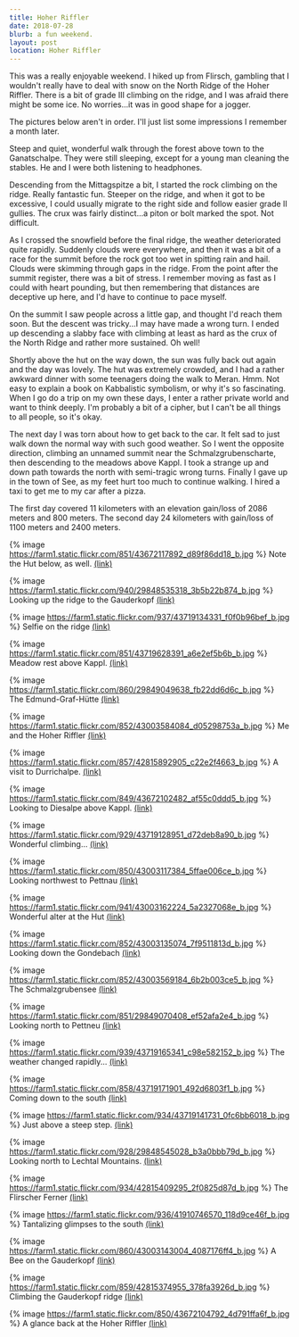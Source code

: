 ```yaml
---
title: Hoher Riffler
date: 2018-07-28
blurb: a fun weekend.
layout: post
location: Hoher Riffler
---
```


This was a really enjoyable weekend. I hiked up from Flirsch, gambling that
I wouldn't really have to deal with snow on the North Ridge of the Hoher
Riffler. There is a bit of grade III climbing on the ridge, and I was
afraid there might be some ice. No worries...it was in good shape for a jogger.

The pictures below aren't in order. I'll just list some impressions I remember
a month later.

Steep and quiet, wonderful walk through the forest above town to the
Ganatschalpe. They were still sleeping, except for a young man cleaning
the stables. He and I were both listening to headphones.

Descending from the Mittagspitze a bit, I started the rock climbing on 
the ridge. Really fantastic fun. Steeper on the ridge, and when it got to
be excessive, I could usually migrate to the right side and follow easier
grade II gullies. The crux was fairly distinct...a piton or bolt marked
the spot. Not difficult.

As I crossed the snowfield before the final ridge, the weather deteriorated
quite rapidly. Suddenly clouds were everywhere, and then it was a bit of a
race for the summit before the rock got too wet in spitting rain and hail.
Clouds were skimming through gaps in the ridge. From the point after the summit
register, there was a bit of stress. I remember moving as fast as I could
with heart pounding, but then remembering that distances are deceptive up
here, and I'd have to continue to pace myself.

On the summit I saw people across a little gap, and thought I'd reach them soon.
But the descent was tricky...I may have made a wrong turn. I ended up descending
a slabby face with climbing at least as hard as the crux of the North Ridge and
rather more sustained. Oh well!

Shortly above the hut on the way down, the sun was fully back out again and the day
was lovely. The hut was extremely crowded, and I had a rather awkward dinner with
some teenagers doing the walk to Meran. Hmm. Not easy to explain a book on
Kabbalistic symbolism, or why it's so fascinating. When I go do a trip on my own
these days, I enter a rather private world and want to think deeply. I'm probably
a bit of a cipher, but I can't be all things to all people, so it's okay.

The next day I was torn about how to get back to the car. It felt sad to just walk down
the normal way with such good weather. So I went the opposite direction, climbing an
unnamed summit near the Schmalzgrubenscharte, then descending to the meadows above
Kappl. I took a strange up and down path towards the north with semi-tragic wrong
turns. Finally I gave up in the town of See, as my feet hurt too much to continue
walking. I hired a taxi to get me to my car after a pizza.

The first day covered 11 kilometers with an elevation gain/loss of 2086 meters and
800 meters. The second day 24 kilometers with gain/loss of 1100 meters and 2400
meters.

{% image https://farm1.static.flickr.com/851/43672117892_d89f86dd18_b.jpg %}
Note the Hut below, as well.
<a href='https://www.flickr.com/photos/55338612@N00/43672117892'>(link)</a>



{% image https://farm1.static.flickr.com/940/29848535318_3b5b22b874_b.jpg %}
Looking up the ridge to the Gauderkopf
<a href='https://www.flickr.com/photos/55338612@N00/29848535318'>(link)</a>



{% image https://farm1.static.flickr.com/937/43719134331_f0f0b96bef_b.jpg %}
Selfie on the ridge
<a href='https://www.flickr.com/photos/55338612@N00/43719134331'>(link)</a>



{% image https://farm1.static.flickr.com/851/43719628391_a6e2ef5b6b_b.jpg %}
Meadow rest above Kappl.
<a href='https://www.flickr.com/photos/55338612@N00/43719628391'>(link)</a>



{% image https://farm1.static.flickr.com/860/29849049638_fb22dd6d6c_b.jpg %}
The Edmund-Graf-Hütte
<a href='https://www.flickr.com/photos/55338612@N00/29849049638'>(link)</a>



{% image https://farm1.static.flickr.com/852/43003584084_d05298753a_b.jpg %}
Me and the Hoher Riffler
<a href='https://www.flickr.com/photos/55338612@N00/43003584084'>(link)</a>



{% image https://farm1.static.flickr.com/857/42815892905_c22e2f4663_b.jpg %}
A visit to Durrichalpe.
<a href='https://www.flickr.com/photos/55338612@N00/42815892905'>(link)</a>



{% image https://farm1.static.flickr.com/849/43672102482_af55c0ddd5_b.jpg %}
Looking to Diesalpe above Kappl.
<a href='https://www.flickr.com/photos/55338612@N00/43672102482'>(link)</a>



{% image https://farm1.static.flickr.com/929/43719128951_d72deb8a90_b.jpg %}
Wonderful climbing...
<a href='https://www.flickr.com/photos/55338612@N00/43719128951'>(link)</a>



{% image https://farm1.static.flickr.com/850/43003117384_5ffae006ce_b.jpg %}
Looking northwest to Pettnau
<a href='https://www.flickr.com/photos/55338612@N00/43003117384'>(link)</a>



{% image https://farm1.static.flickr.com/941/43003162224_5a2327068e_b.jpg %}
Wonderful alter at the Hut
<a href='https://www.flickr.com/photos/55338612@N00/43003162224'>(link)</a>



{% image https://farm1.static.flickr.com/852/43003135074_7f9511813d_b.jpg %}
Looking down the Gondebach
<a href='https://www.flickr.com/photos/55338612@N00/43003135074'>(link)</a>



{% image https://farm1.static.flickr.com/852/43003569184_6b2b003ce5_b.jpg %}
The Schmalzgrubensee
<a href='https://www.flickr.com/photos/55338612@N00/43003569184'>(link)</a>



{% image https://farm1.static.flickr.com/851/29849070408_ef52afa2e4_b.jpg %}
Looking north to Pettneu
<a href='https://www.flickr.com/photos/55338612@N00/29849070408'>(link)</a>



{% image https://farm1.static.flickr.com/939/43719165341_c98e582152_b.jpg %}
The weather changed rapidly...
<a href='https://www.flickr.com/photos/55338612@N00/43719165341'>(link)</a>



{% image https://farm1.static.flickr.com/858/43719171901_492d6803f1_b.jpg %}
Coming down to the south
<a href='https://www.flickr.com/photos/55338612@N00/43719171901'>(link)</a>



{% image https://farm1.static.flickr.com/934/43719141731_0fc6bb6018_b.jpg %}
Just above a steep step.
<a href='https://www.flickr.com/photos/55338612@N00/43719141731'>(link)</a>



{% image https://farm1.static.flickr.com/928/29848545028_b3a0bbb79d_b.jpg %}
Looking north to Lechtal Mountains.
<a href='https://www.flickr.com/photos/55338612@N00/29848545028'>(link)</a>



{% image https://farm1.static.flickr.com/934/42815409295_2f0825d87d_b.jpg %}
The Flirscher Ferner
<a href='https://www.flickr.com/photos/55338612@N00/42815409295'>(link)</a>



{% image https://farm1.static.flickr.com/936/41910746570_118d9ce46f_b.jpg %}
Tantalizing glimpses to the south
<a href='https://www.flickr.com/photos/55338612@N00/41910746570'>(link)</a>



{% image https://farm1.static.flickr.com/860/43003143004_4087176ff4_b.jpg %}
A Bee on the Gauderkopf
<a href='https://www.flickr.com/photos/55338612@N00/43003143004'>(link)</a>



{% image https://farm1.static.flickr.com/859/42815374955_378fa3926d_b.jpg %}
Climbing the Gauderkopf ridge
<a href='https://www.flickr.com/photos/55338612@N00/42815374955'>(link)</a>



{% image https://farm1.static.flickr.com/850/43672104792_4d791ffa6f_b.jpg %}
A glance back at the Hoher Riffler
<a href='https://www.flickr.com/photos/55338612@N00/43672104792'>(link)</a>


